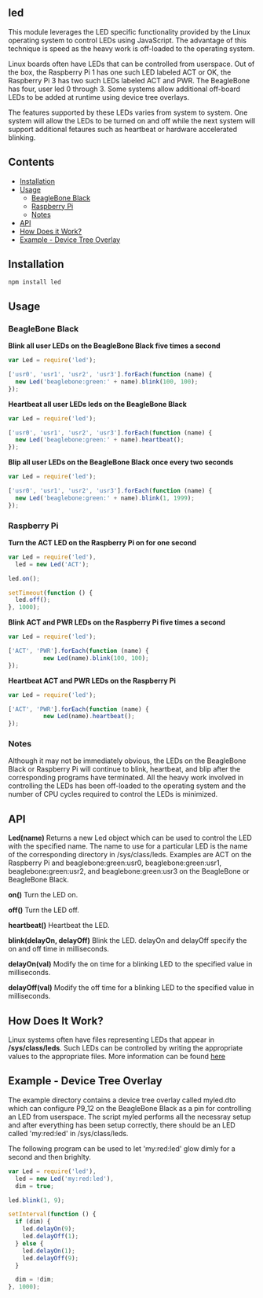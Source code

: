 ## led

This module leverages the LED specific functionality provided by the Linux
operating system to control LEDs using JavaScript. The advantage of this
technique is speed as the heavy work is off-loaded to the operating system.

Linux boards often have LEDs that can be controlled from userspace. Out of the
box, the Raspberry Pi 1 has one such LED labeled ACT or OK, the Raspberry Pi 3
has two such LEDs labeled ACT and PWR. The BeagleBone has four, user led 0
through 3. Some systems allow additional off-board LEDs to be added at runtime
using device tree overlays.

The features supported by these LEDs varies from system to system. One system
will allow the LEDs to be turned on and off while the next system will support
additional fetaures such as heartbeat or hardware accelerated blinking.

## Contents

 * [Installation](#installation)
 * [Usage](#usage)
   * [BeagleBone Black](#beaglebone-black)
   * [Raspberry Pi](#raspberry-pi)
   * [Notes](#notes)
 * [API](#api)
 * [How Does it Work?](#how-does-it-work)
 * [Example - Device Tree Overlay](#example---device-tree-overlay)

## Installation

```
npm install led
```

## Usage

### BeagleBone Black

**Blink all user LEDs on the BeagleBone Black five times a second**

```js
var Led = require('led');

['usr0', 'usr1', 'usr2', 'usr3'].forEach(function (name) {
  new Led('beaglebone:green:' + name).blink(100, 100);
});
```

**Heartbeat all user LEDs leds on the BeagleBone Black**

```js
var Led = require('led');

['usr0', 'usr1', 'usr2', 'usr3'].forEach(function (name) {
  new Led('beaglebone:green:' + name).heartbeat();
});
```

**Blip all user LEDs on the BeagleBone Black once every two seconds**

```js
var Led = require('led');

['usr0', 'usr1', 'usr2', 'usr3'].forEach(function (name) {
  new Led('beaglebone:green:' + name).blink(1, 1999);
});
```

### Raspberry Pi

**Turn the ACT LED on the Raspberry Pi on for one second**

```js
var Led = require('led'),
  led = new Led('ACT');

led.on();

setTimeout(function () {
  led.off();
}, 1000);
```

**Blink ACT and PWR LEDs on the Raspberry Pi five times a second**

```js
var Led = require('led');

['ACT', 'PWR'].forEach(function (name) {
          new Led(name).blink(100, 100);
});
```

**Heartbeat ACT and PWR LEDs on the Raspberry Pi**

```js
var Led = require('led');

['ACT', 'PWR'].forEach(function (name) {
          new Led(name).heartbeat();
});
```

### Notes

Although it may not be immediately obvious, the LEDs on the BeagleBone Black
or Raspberry Pi will continue to blink, heartbeat, and blip after the
corresponding programs have terminated. All the heavy work involved in
controlling the LEDs has been off-loaded to the operating system and the
number of CPU cycles required to control the LEDs is minimized.

## API

**Led(name)** Returns a new Led object which can be used to control the LED
with the specified name. The name to use for a particular LED is the name of
the corresponding directory in /sys/class/leds. Examples are ACT on the
Raspberry Pi and beaglebone:green:usr0, beaglebone:green:usr1,
beaglebone:green:usr2, and beaglebone:green:usr3 on the BeagleBone or
BeagleBone Black.

**on()** Turn the LED on.

**off()** Turn the LED off.

**heartbeat()** Heartbeat the LED.

**blink(delayOn, delayOff)** Blink the LED. delayOn and delayOff specify the
on and off time in milliseconds.

**delayOn(val)** Modify the on time for a blinking LED to the specified value
in milliseconds.

**delayOff(val)** Modify the off time for a blinking LED to the specified
value in milliseconds.

## How Does It Work?

Linux systems often have files representing LEDs that appear in
**/sys/class/leds**. Such LEDs can be controlled by writing the appropriate
values to the appropriate files. More information can be found
[here](https://www.kernel.org/doc/Documentation/leds/)

## Example - Device Tree Overlay

The example directory contains a device tree overlay called myled.dto which
can configure P9_12 on the BeagleBone Black as a pin for controlling an LED
from userspace. The script myled performs all the necessray setup and after
everything has been setup correctly, there should be an LED called
'my:red:led' in /sys/class/leds.

The following program can be used to let 'my:red:led' glow dimly for a second
and then brighlty.

```js
var Led = require('led'),
  led = new Led('my:red:led'),
  dim = true;

led.blink(1, 9);

setInterval(function () {
  if (dim) {
    led.delayOn(9);
    led.delayOff(1);
  } else {
    led.delayOn(1);
    led.delayOff(9);
  }

  dim = !dim;
}, 1000);
```

